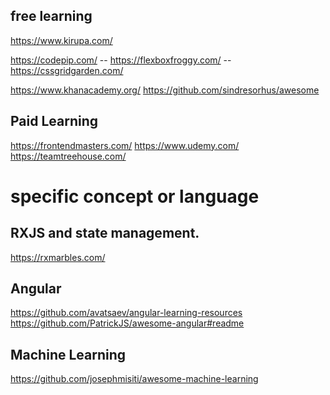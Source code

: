## free learning
https://www.kirupa.com/

https://codepip.com/
-- https://flexboxfroggy.com/
-- https://cssgridgarden.com/

https://www.khanacademy.org/
https://github.com/sindresorhus/awesome

## Paid Learning
https://frontendmasters.com/
https://www.udemy.com/
https://teamtreehouse.com/




# specific concept or language


## RXJS and state management.
https://rxmarbles.com/

## Angular
https://github.com/avatsaev/angular-learning-resources
https://github.com/PatrickJS/awesome-angular#readme

## Machine Learning
https://github.com/josephmisiti/awesome-machine-learning

